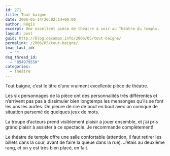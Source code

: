 ```yaml
---
id: 271
title: Tout baigne
date: 2006-05-14T20:02:14+00:00
author: Régis
excerpt: Une excellent pièce de théatre à voir au Théatre du temple.
layout: post
guid: http://blog.decamps.info/2006/05/tout-baigne/
permalink: /2006/05/tout-baigne/
tmac_last_id:
  - ""
dsq_thread_id:
  - "854979550"
categories:
  - Théâtre
---
```

Tout baigne, c&rsquo;est le titre d&rsquo;une vraiment excellente pièce de théatre.

Les six personnages de la pièce ont des personnalités très différentes et n&rsquo;arrivent pas pas à dissimuler bien longtemps les mensonges qu&rsquo;ils se font les uns les aurtes. On pleure de rire de bout en bout avec un comique de situation parsemé de quelques jeux de mots.
  
La troupe d&rsquo;acteurs prend visiblement plaisir à jouer ensemble, et j&rsquo;ai pris grand plaisir à assister à ce spectacle. Je recommande complètement!

Le théatre de temple offre une salle confortable (attention, il faut retirer les billets dans la cour, avant de faire la queue dans la rue). J&rsquo;étais au deuxième rang, et on y est très bien placé, en fait.